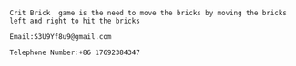 
    Crit Brick  game is the need to move the bricks by moving the bricks left and right to hit the bricks
    
    Email:S3U9Yf8u9@gmail.com
    
    Telephone Number:+86 17692384347
